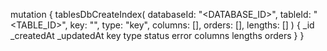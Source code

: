 mutation {
    tablesDbCreateIndex(
        databaseId: "<DATABASE_ID>",
        tableId: "<TABLE_ID>",
        key: "",
        type: "key",
        columns: [],
        orders: [],
        lengths: []
    ) {
        _id
        _createdAt
        _updatedAt
        key
        type
        status
        error
        columns
        lengths
        orders
    }
}
